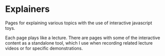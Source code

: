 # Explainers
Pages for explaining various topics with the use of interactive javascript toys.

Each page plays like a lecture. There are pages with some of the interactive content as a standalone tool, which I use when recording related lecture videos or for specific demonstrations.

